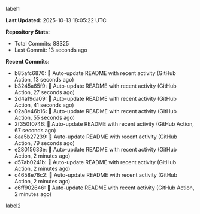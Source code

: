 
label1 
<!-- ACTIVITY_START -->
**Last Updated:** 2025-10-13 18:05:22 UTC

**Repository Stats:**
- Total Commits: 88325
- Last Commit: 13 seconds ago

**Recent Commits:**
- b85afc6870: 🤖 Auto-update README with recent activity (GitHub Action, 13 seconds ago)
- b3245a65f9: 🤖 Auto-update README with recent activity (GitHub Action, 27 seconds ago)
- 2d4a19da09: 🤖 Auto-update README with recent activity (GitHub Action, 41 seconds ago)
- 02a8e46b16: 🤖 Auto-update README with recent activity (GitHub Action, 55 seconds ago)
- 2f350f0746: 🤖 Auto-update README with recent activity (GitHub Action, 67 seconds ago)
- 8aa5b27239: 🤖 Auto-update README with recent activity (GitHub Action, 79 seconds ago)
- e28015633e: 🤖 Auto-update README with recent activity (GitHub Action, 2 minutes ago)
- d57ab0241b: 🤖 Auto-update README with recent activity (GitHub Action, 2 minutes ago)
- c4658e76c2: 🤖 Auto-update README with recent activity (GitHub Action, 2 minutes ago)
- c6ff902646: 🤖 Auto-update README with recent activity (GitHub Action, 2 minutes ago)
<!-- ACTIVITY_END -->

label2
